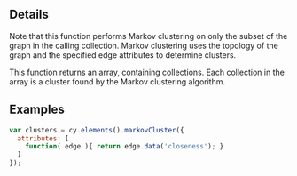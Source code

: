 ## Details

Note that this function performs Markov clustering on only the subset of the graph in the calling collection.  Markov clustering uses the topology of the graph and the specified edge attributes to determine clusters.

This function returns an array, containing collections.  Each collection in the array is a cluster found by the Markov clustering algorithm.

## Examples

```js
var clusters = cy.elements().markovCluster({
  attributes: [
    function( edge ){ return edge.data('closeness'); }
  ]
});
```
